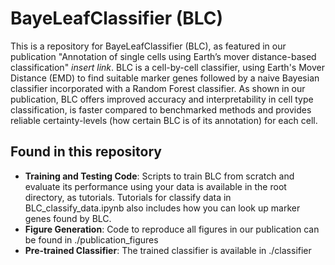 # BayeLeafClassifier (BLC)

This is a repository for BayeLeafClassifier (BLC), as featured in our publication "Annotation of single cells using Earth’s mover distance-based classification" *insert link*. 
BLC is a cell-by-cell classifier, using Earth's Mover Distance (EMD) to find suitable marker genes followed by a naive Bayesian classifier incorporated with a Random Forest classifier. 
As shown in our publication, BLC offers improved accuracy and interpretability in cell type classification, is faster compared to benchmarked methods and provides reliable certainty-levels (how certain BLC is of its annotation) for each cell.

## Found in this repository

- **Training and Testing Code**: Scripts to train BLC from scratch and evaluate its performance using your data is available in the root directory, as tutorials. Tutorials for classify data in BLC_classify_data.ipynb also includes how you can look up marker genes found by BLC.
- **Figure Generation**: Code to reproduce all figures in our publication can be found in ./publication_figures
- **Pre-trained Classifier**: The trained classifier is available in ./classifier

